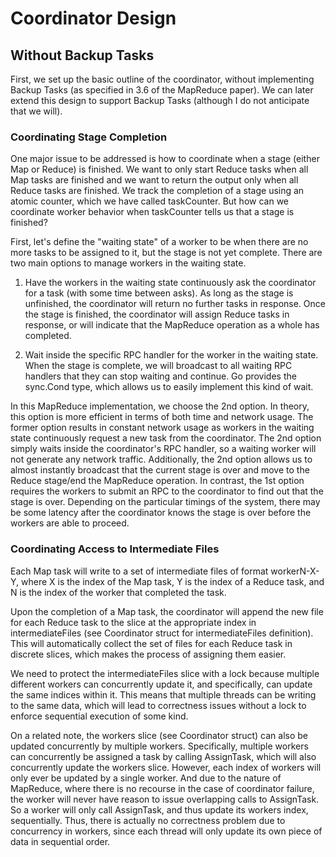 # Coordinator Design
## Without Backup Tasks
First, we set up the basic outline of the coordinator, without implementing
Backup Tasks (as specified in 3.6 of the MapReduce paper). We can later extend
this design to support Backup Tasks (although I do not anticipate that we will). 

### Coordinating Stage Completion
One major issue to be addressed is how to coordinate when a stage (either Map
or Reduce) is finished. We want to only start Reduce tasks when all Map tasks
are finished and we want to return the output only when all Reduce tasks are 
finished. We track the completion of a stage using an atomic counter, which 
we have called taskCounter. But how can we coordinate worker behavior when 
taskCounter tells us that a stage is finished? 

First, let's define the "waiting state" of a worker to be when there are no more
tasks to be assigned to it, but the stage is not yet complete. There are two main 
options to manage workers in the waiting state. 

1) Have the workers in the waiting state continuously ask the coordinator for a 
task (with some time between asks). As long as the stage is unfinished, the 
coordinator will return no further tasks in response. Once the stage is finished, 
the coordinator will assign Reduce tasks in response, or will indicate that the 
MapReduce operation as a whole has completed.

2) Wait inside the specific RPC handler for the worker in the waiting state. When 
the stage is complete, we will broadcast to all waiting RPC handlers that they
can stop waiting and continue. Go provides the sync.Cond type, which allows us 
to easily implement this kind of wait. 

In this MapReduce implementation, we choose the 2nd option. In theory, this 
option is more efficient in terms of both time and network usage. The former
option results in constant network usage as workers in the waiting state 
continuously request a new task from the coordinator. The 2nd option simply 
waits inside the coordinator's RPC handler, so a waiting worker will not generate
any network traffic. Additionally, the 2nd option allows us to almost instantly
broadcast that the current stage is over and move to the Reduce stage/end the
MapReduce operation. In contrast, the 1st option requires the workers to submit
an RPC to the coordinator to find out that the stage is over. Depending on the
particular timings of the system, there may be some latency after the coordinator
knows the stage is over before the workers are able to proceed.

### Coordinating Access to Intermediate Files
Each Map task will write to a set of intermediate files of format workerN-X-Y, 
where X is the index of the Map task, Y is the index of a Reduce task, and N is
the index of the worker that completed the task. 

Upon the completion of a Map task, the coordinator will append the new file for 
each Reduce task to the slice at the appropriate index in intermediateFiles (see
Coordinator struct for intermediateFiles definition). This will automatically 
collect the set of files for each Reduce task in discrete slices, which makes 
the process of assigning them easier.

We need to protect the intermediateFiles slice with a lock because multiple
different workers can concurrently update it, and specifically, can update the
same indices within it. This means that multiple threads can be writing to the
same data, which will lead to correctness issues without a lock to enforce
sequential execution of some kind. 

On a related note, the workers slice (see Coordinator struct) can also be 
updated concurrently by multiple workers. Specifically, multiple workers can
concurrently be assigned a task by calling AssignTask, which will also 
concurrently update the workers slice. However, each index of workers will only
ever be updated by a single worker. And due to the nature of MapReduce, where 
there is no recourse in the case of coordinator failure, the worker will never 
have reason to issue overlapping calls to AssignTask. So a worker will only 
call AssignTask, and thus update its workers index, sequentially. Thus, there is
actually no correctness problem due to concurrency in workers, since each thread 
will only update its own piece of data in sequential order.
